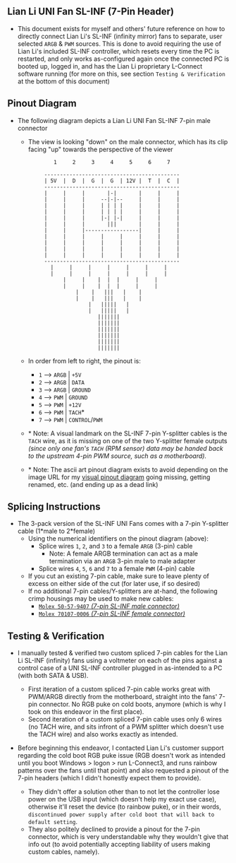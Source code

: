 ## Lian Li UNI Fan SL-INF (7-Pin Header)

* This document exists for myself and others' future reference on how to directly connect Lian Li's SL-INF (infinity mirror) fans to separate, user selected `ARGB` & `PWM` sources. This is done to avoid requiring the use of Lian Li's included SL-INF controller, which resets every time the PC is restarted, and only works as-configured again once the connected PC is booted up, logged in, and has the Lian Li proprietary L-Connect software running (for more on this, see section `Testing & Verification` at the bottom of this document)

## Pinout Diagram

* The following diagram depicts a Lian Li UNI Fan SL-INF 7-pin male connector
  * The view is looking "down" on the male connector, which has its clip facing "up" towards the perspective of the viewer

                1     2     3     4     5     6     7        
                                                             
             -------------------------------------------     
             | 5V  |  D  |  G  |  G  | 12V |  T  |  C  |     
             -------------------------------------------     
             |     |     |       |-|       |     |     |     
             |     |     |     --|-|--     |     |     |     
             |     |     |     | | | |     |     |     |     
             |     |     |     | | | |     |     |     |     
             |     |     |     |-| |-|     |     |     |     
             |     |     |       |||       |     |     |     
             |     |     |-----------------|     |     |     
             |     |     |     |     |     |     |     |     
             |     |     |     |     |     |     |     |     
             |     |     |     |     |     |     |     |     
             |     |     |     |     |     |     |     |     
             -------------------------------------------     
               |     |     |     |     |     |     |         
               |     |     |     |     |     |     |         
                   |     |    |  |  |     |     |            
                   |     |    |  |  |     |     |            
                       |    |   |||   |    |                 
                       |    |   |||   |    |                 
                           |   |||||   |                     
                           |   |||||   |                     
                              |||||||                        
                              |||||||                        
                              |||||||                        
                              |||||||                        
                              |||||||                        
                              |||||||                        

  * In order from left to right, the pinout is:
    * `1` --> `ARGB` | `+5V`
    * `2` --> `ARGB` | `DATA`
    * `3` --> `ARGB` | `GROUND`
    * `4` --> `PWM` | `GROUND`
    * `5` --> `PWM` | `+12V`
    * `6` --> `PWM` | `TACH`*
    * `7` --> `PWM` | `CONTROL`/`PWM`

  * \* Note: A visual landmark on the SL-INF 7-pin Y-splitter cables is the `TACH` wire, as it is missing on one of the two Y-splitter female outputs *(since only one fan's `TACH` (RPM sensor) data may be handed back to the upstream 4-pin PWM source, such as a motherboard).*

  * \* Note: The ascii art pinout diagram exists to avoid depending on the image URL for my [visual pinout diagram](https://raw.githubusercontent.com/mcavallo-git/Coding/main/pinouts/pinout%20-%20pc-lighting-and-fan-headers.lian-li-sl-inf.7-pin.jpg) going missing, getting renamed, etc. (and ending up as a dead link)

## Splicing Instructions

* The 3-pack version of the SL-INF UNI Fans comes with a 7-pin Y-splitter cable (1\*male to 2\*female)
  * Using the numerical identifiers on the pinout diagram (above):
    * Splice wires `1`, `2`, and `3` to a female `ARGB` (3-pin) cable
      * Note: A female ARGB termination can act as a male termination via an `ARGB` 3-pin male to male adapter
    * Splice wires `4`, `5`, `6` and `7` to a female `PWM` (4-pin) cable
  * If you cut an existing 7-pin cable, make sure to leave plenty of excess on either side of the cut (for later use, if so desired)
  * If no additional 7-pin cables/Y-splitters are at-hand, the following crimp housings may be used to make new cables:
    * [`Molex 50-57-9407` *(7-pin SL-INF male connector)*](https://www.molex.com/molex/products/part-detail/crimp_housings/0050579407)
    * [`Molex 70107-0006` *(7-pin SL-INF female connector)*](https://www.molex.com/molex/products/part-detail/crimp_housings/0701070006)

<!--
  * Note that other Lian Li products (namely the Strimer line of PSU extensions) use a different 8-pin crimp housing:
    * [`Molex 50-57-9408` *(8-pin Strimer male connector)*](https://www.molex.com/molex/products/part-detail/crimp_housings/0050579408)
    * [`Molex 70107-0007` *(8-pin Strimer female connector)*](https://www.molex.com/molex/products/part-detail/crimp_housings/0701070007)
-->

## Testing & Verification

* I manually tested & verified two custom spliced 7-pin cables for the Lian Li SL-INF (infinity) fans using a voltmeter on each of the pins against a control case of a UNI SL-INF controller plugged in as-intended to a PC (with both SATA & USB).
   * First iteration of a custom spliced 7-pin cable works great with PWM/ARGB directly from the motherboard, straight into the fans' 7-pin connector. No RGB puke on cold boots, anymore (which is why I took on this endeavor in the first place).
   * Second iteration of a custom spliced 7-pin cable uses only 6 wires (no TACH wire, and sits infront of a PWM splitter which doesn't use the TACH wire) and also works exactly as intended.

* Before beginning this endeavor, I contacted Lian Li's customer support regarding the cold boot RGB puke issue (RGB doesn't work as intended until you boot Windows > logon > run L-Connect3, and runs rainbow patterns over the fans until that point) and also requested a pinout of the 7-pin headers (which I didn't honestly expect them to provide).
   * They didn't offer a solution other than to not let the controller lose power on the USB input (which doesn't help my exact use case), otherwise it'll reset the device (to rainbow puke), or in their words, `discontinued power supply after cold boot that will back to default setting`.
   * They also politely declined to provide a pinout for the 7-pin connector, which is very understandable why they wouldn't give that info out (to avoid potentially accepting liability of users making custom cables, namely).

<!-- https://github.com/mcavallo-git/Coding/blob/main/pinouts/pinout%20-%20pc-lighting-and-fan-headers.lian-li-sl-inf.7-pin.md -->

<!-- https://www.reddit.com/r/lianli/comments/vg180s/sl_infinity_cables/ -->
<!-- https://www.reddit.com/r/lianli/comments/vspuvp/hi_im_trying_to_install_the_uni_fan_sl_inf_120/ -->
<!-- https://www.reddit.com/r/lianli/comments/y422u1/pinout_unifan_infinity/ -->